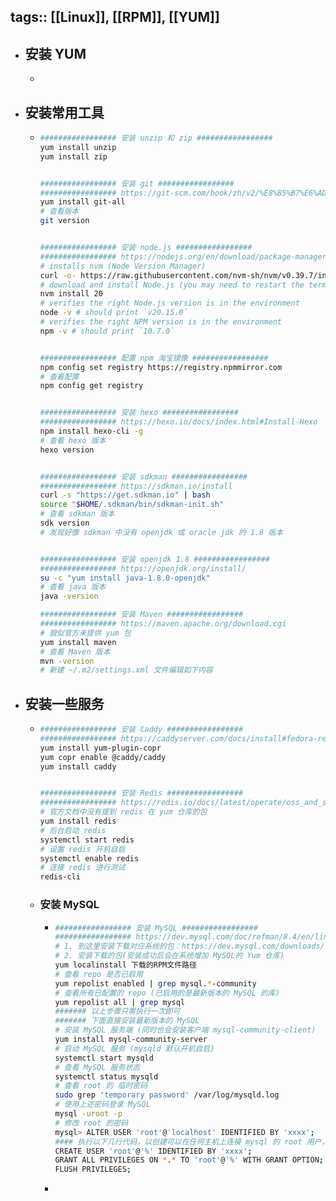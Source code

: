 tags:: [[Linux]], [[RPM]], [[YUM]] 
---

- ## 安装 YUM
	-
- ## 安装常用工具
	- ``` sh
	  ################# 安装 unzip 和 zip #################
	  yum install unzip
	  yum install zip
	  
	  
	  ################# 安装 git #################
	  ################# https://git-scm.com/book/zh/v2/%E8%B5%B7%E6%AD%A5-%E5%AE%89%E8%A3%85-Git
	  yum install git-all
	  # 查看版本
	  git version
	  
	  
	  ################# 安装 node.js #################
	  ################# https://nodejs.org/en/download/package-manager 
	  # installs nvm (Node Version Manager)
	  curl -o- https://raw.githubusercontent.com/nvm-sh/nvm/v0.39.7/install.sh | bash
	  # download and install Node.js (you may need to restart the terminal)
	  nvm install 20
	  # verifies the right Node.js version is in the environment
	  node -v # should print `v20.15.0`
	  # verifies the right NPM version is in the environment
	  npm -v # should print `10.7.0`
	  
	  
	  ################# 配置 npm 淘宝镜像 #################
	  npm config set registry https://registry.npmmirror.com
	  # 查看配置
	  npm config get registry
	  
	  
	  ################# 安装 hexo #################
	  ################# https://hexo.io/docs/index.html#Install-Hexo
	  npm install hexo-cli -g
	  # 查看 hexo 版本
	  hexo version
	  
	  
	  ################# 安装 sdkman #################
	  ################# https://sdkman.io/install
	  curl -s "https://get.sdkman.io" | bash
	  source "$HOME/.sdkman/bin/sdkman-init.sh"
	  # 查看 sdkman 版本
	  sdk version
	  # 发现好像 sdkman 中没有 openjdk 或 oracle jdk 的 1.8 版本
	  
	  
	  ################# 安装 openjdk 1.8 #################
	  ################# https://openjdk.org/install/
	  su -c "yum install java-1.8.0-openjdk"
	  # 查看 java 版本
	  java -version
	  
	  ################# 安装 Maven #################
	  ################# https://maven.apache.org/download.cgi
	  # 貌似官方未提供 yum 包
	  yum install maven
	  # 查看 Maven 版本
	  mvn -version
	  # 新建 ~/.m2/settings.xml 文件编辑如下内容
	  
	  ```
- ## 安装一些服务
	- ``` sh
	  ################# 安装 Caddy #################
	  ################# https://caddyserver.com/docs/install#fedora-redhat-centos
	  yum install yum-plugin-copr
	  yum copr enable @caddy/caddy
	  yum install caddy
	  
	  
	  ################# 安装 Redis #################
	  ################# https://redis.io/docs/latest/operate/oss_and_stack/install/install-redis/install-redis-on-linux/
	  # 官方文档中没有提到 redis 在 yum 仓库的包
	  yum install redis
	  # 后台启动 redis
	  systemctl start redis
	  # 设置 redis 开机自启
	  systemctl enable redis
	  # 连接 redis 进行测试
	  redis-cli
	  ```
	- ### 安装 MySQL
		- ``` sh
		  ################# 安装 MySQL #################
		  ################# https://dev.mysql.com/doc/refman/8.4/en/linux-installation-yum-repo.html
		  # 1. 到这里安装下载对应系统的包：https://dev.mysql.com/downloads/repo/yum/
		  # 2. 安装下载的包(安装成功后会在系统增加 MySQL的 Yum 仓库)
		  yum localinstall 下载的RPM文件路径
		  # 查看 repo 是否已启用
		  yum repolist enabled | grep mysql.*-community
		  # 查看所有已配置的 repo (已启用的是最新版本的 MySQL 的库)
		  yum repolist all | grep mysql
		  ####### 以上步骤只需执行一次即可
		  ####### 下面直接安装最新版本的 MySQL
		  # 安装 MySQL 服务端 (同时也会安装客户端 mysql-community-client)
		  yum install mysql-community-server
		  # 启动 MySQL 服务 (mysqld 默认开机自启)
		  systemctl start mysqld
		  # 查看 MySQL 服务状态
		  systemctl status mysqld
		  # 查看 root 的 临时密码
		  sudo grep 'temporary password' /var/log/mysqld.log
		  # 使用上述密码登录 MySQL
		  mysql -uroot -p
		  # 修改 root 的密码
		  mysql> ALTER USER 'root'@'localhost' IDENTIFIED BY 'xxxx';
		  #### 执行以下几行代码，以创建可以在任何主机上连接 mysql 的 root 用户，并赋予所有其所有权限。
		  CREATE USER 'root'@'%' IDENTIFIED BY 'xxxx';
		  GRANT ALL PRIVILEGES ON *.* TO 'root'@'%' WITH GRANT OPTION;
		  FLUSH PRIVILEGES;
		  ```
		-